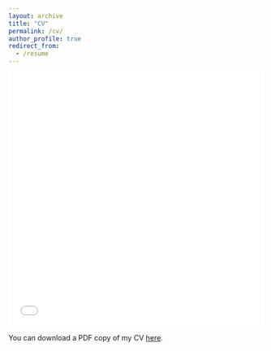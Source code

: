 ```yaml
---
layout: archive
title: "CV"
permalink: /cv/
author_profile: true
redirect_from:
  - /resume
---
```


<iframe src="/files/pdf/Mengyu_CV.pdf" width="100%" height="500" frameborder="no" border="0" marginwidth="0" marginheight="0"></iframe>

You can download a PDF copy of my CV [here](/files/pdf/Mengyu_CV.pdf).
